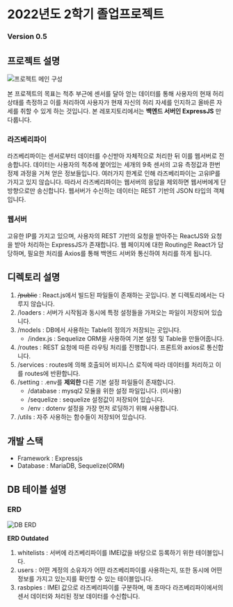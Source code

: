 # 2022년도 2학기 졸업프로젝트

### Version 0.5

## 프로젝트 설명

![프로젝트 메인 구성](https://user-images.githubusercontent.com/46319374/192773251-5bc993ba-b498-42ce-a3b3-899dcba3efc3.jpg)

본 프로젝트의 목표는 척추 부근에 센서를 달아 얻는 데이터를 통해 사용자의 현재 허리 상태를 측정하고 이를 처리하여 사용자가 현재 자신의 허리 자세를 인지하고 올바른 자세를 취할 수 있게 하는 것입니다.
본 레포지토리에서는 **백엔드 서버인 ExpressJS** 만 다룹니다.

### 라즈베리파이

라즈베리파이는 센서로부터 데이터를 수신받아 자체적으로 처리한 뒤 이를 웹서버로 전송합니다.
데이터는 사용자의 척추에 붙어있는 세개의 9축 센서의 고유 측정값과 한번 정제 과정을 거쳐 얻은 정보들입니다.
여러가지 한계로 인해 라즈베리파이는 고유IP를 가지고 있지 않습니다. 따라서 라즈베리파이는 웹서버의 응답을 제외하면 웹서버에게 단방향으로만 송신합니다.
웹서버가 수신하는 데이터는 REST 기반의 JSON 타입의 객체입니다.

### 웹서버

고유한 IP를 가지고 있으며, 사용자의 REST 기반의 요청을 받아주는 ReactJS와 요청을 받아 처리하는 ExpressJS가 존재합니다.
웹 페이지에 대한 Routing은 React가 담당하며, 필요한 처리를 Axios를 통해 백엔드 서버와 통신하여 처리를 하게 됩니다.

## 디렉토리 설명

1. ~~/public~~ : React.js에서 빌드된 파일들이 존재하는 곳입니다. 본 디렉토리에서는 다루지 않습니다.
2. /loaders : 서버가 시작됨과 동시에 특정 설정들을 가져오는 파일이 저장되어 있습니다.
3. /models : DB에서 사용하는 Table의 정의가 저장되는 곳입니다.
   - /index.js : Sequelize ORM을 사용하여 기본 설정 및 Table을 만들어줍니다.
4. /routes : REST 요청에 따른 라우팅 처리를 진행합니다. 프론트와 axios로 통신합니다.
5. /services : routes에 의해 호출되어 비지니스 로직에 따라 데이터를 처리하고 이를 routes에 반환합니다.
6. /setting : .env를 **제외한** 다른 기본 설정 파일들이 존재합니다.
   - /database : mysql2 모듈을 위한 설정 파일입니다. (미사용)
   - /sequelize : sequelize 설정값이 저장되어 있습니다.
   - /env : dotenv 설정을 가장 먼저 로딩하기 위해 사용합니다.
7. /utils : 자주 사용하는 함수들이 저장되어 있습니다.

## 개발 스택

- Framework : Expressjs
- Database : MariaDB, Sequelize(ORM)

## DB 테이블 설명

### ERD

![DB ERD](https://user-images.githubusercontent.com/46319374/193069231-e9609a01-2dbf-4145-8fc3-1b52f4773c06.jpg)

**ERD Outdated**

1. whitelists : 서버에 라즈베리파이를 IMEI값을 바탕으로 등록하기 위한 테이블입니다.
2. users : 어떤 계정의 소유자가 어떤 라즈베리파이를 사용하는지, 또한 동시에 어떤 정보를 가지고 있는지를 확인할 수 있는 테이블입니다.
3. rasbpies : IMEI 값으로 라즈베리파이를 구분하며, 매 초마다 라즈베리파이에서의 센서 데이터와 처리된 정보 데이터를 수신합니다.
